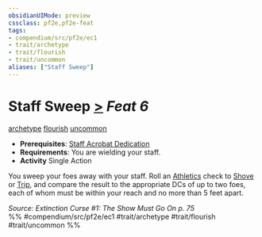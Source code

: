 ```yaml
---
obsidianUIMode: preview
cssclass: pf2e,pf2e-feat
tags:
- compendium/src/pf2e/ec1
- trait/archetype
- trait/flourish
- trait/uncommon
aliases: ["Staff Sweep"]
---
```

# Staff Sweep  [>](../../rules/core-rulebook/chapter-9-playing-the-game.md#Actions "Single Action") *Feat 6*  
[archetype](../../rules/traits/archetype.md)  [flourish](../../rules/traits/flourish.md)  [uncommon](../../rules/traits/uncommon.md)  

- **Prerequisites**: [Staff Acrobat Dedication](staff-acrobat-dedication-ec1.md)
- **Requirements**: You are wielding your staff.
- **Activity** Single Action

You sweep your foes away with your staff. Roll an [Athletics](../skills.md#Athletics) check to [Shove](../../rules/actions/shove.md) or [Trip](../../rules/actions/trip.md), and compare the result to the appropriate DCs of up to two foes, each of whom must be within your reach and no more than 5 feet apart.

*Source: Extinction Curse #1: The Show Must Go On p. 75*  
%% #compendium/src/pf2e/ec1 #trait/archetype #trait/flourish #trait/uncommon %%